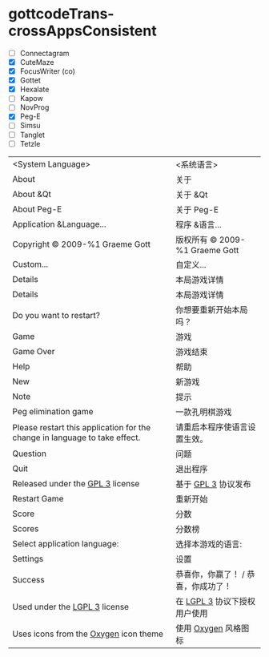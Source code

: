 # gottcodeTrans-crossAppsConsistent
- [ ] Connectagram
- [x] CuteMaze
- [x] FocusWriter (co)
- [x] Gottet
- [x] Hexalate
- [ ] Kapow
- [ ] NovProg
- [x] Peg-E
- [ ] Simsu
- [ ] Tanglet
- [ ] Tetzle

|||
-|-
\<System Language>|<系统语言>
About|关于
About &Qt|关于 &Qt
About Peg-E|关于 Peg-E
Application &Language...|程序 &语言...
Copyright &copy; 2009-%1 Graeme Gott|版权所有 &copy; 2009-%1 Graeme Gott
Custom...|自定义...
Details|本局游戏详情
Details|本局游戏详情
Do you want to restart?|你想要重新开始本局吗？
Game|游戏
Game Over|游戏结束
Help|帮助
New|新游戏
Note|提示
Peg elimination game|一款孔明棋游戏
Please restart this application for the change in language to take effect.|请重启本程序使语言设置生效。
Question|问题
Quit|退出程序
Released under the <a href=%1>GPL 3</a> license|基于 <a href=%1>GPL 3</a> 协议发布
Restart Game|重新开始
Score|分数
Scores|分数榜
Select application language:|选择本游戏的语言:
Settings|设置
Success|恭喜你，你赢了！ / 恭喜，你成功了！
Used under the <a href=%1>LGPL 3</a> license|在 <a href=%1>LGPL 3</a> 协议下授权用户使用
Uses icons from the <a href=%1>Oxygen</a> icon theme|使用 <a href=%1>Oxygen</a> 风格图标
